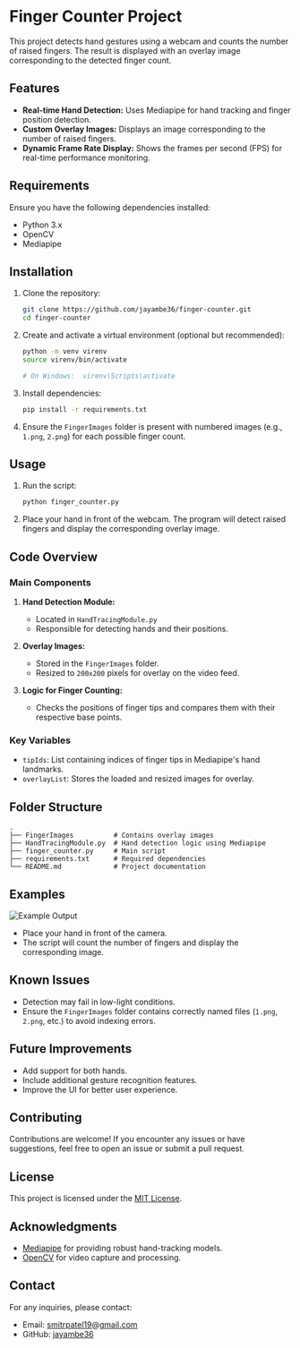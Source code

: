 # Finger Counter Project

This project detects hand gestures using a webcam and counts the number of raised fingers. The result is displayed with an overlay image corresponding to the detected finger count.

## Features

- **Real-time Hand Detection:** Uses Mediapipe for hand tracking and finger position detection.
- **Custom Overlay Images:** Displays an image corresponding to the number of raised fingers.
- **Dynamic Frame Rate Display:** Shows the frames per second (FPS) for real-time performance monitoring.

## Requirements

Ensure you have the following dependencies installed:

- Python 3.x
- OpenCV
- Mediapipe

## Installation

1. Clone the repository:
   ```bash
   git clone https://github.com/jayambe36/finger-counter.git
   cd finger-counter
   ```

2. Create and activate a virtual environment (optional but recommended):
   ```bash
   python -m venv virenv
   source virenv/bin/activate  
   
   # On Windows:  virenv\Scripts\activate
   ```

3. Install dependencies:
   ```bash
   pip install -r requirements.txt
   ```

4. Ensure the `FingerImages` folder is present with numbered images (e.g., `1.png`, `2.png`) for each possible finger count.

## Usage

1. Run the script:
   ```bash
   python finger_counter.py
   ```

2. Place your hand in front of the webcam. The program will detect raised fingers and display the corresponding overlay image.

## Code Overview

### Main Components

1. **Hand Detection Module:**
   - Located in `HandTracingModule.py`
   - Responsible for detecting hands and their positions.

2. **Overlay Images:**
   - Stored in the `FingerImages` folder.
   - Resized to `200x200` pixels for overlay on the video feed.

3. **Logic for Finger Counting:**
   - Checks the positions of finger tips and compares them with their respective base points.

### Key Variables

- `tipIds`: List containing indices of finger tips in Mediapipe's hand landmarks.
- `overlayList`: Stores the loaded and resized images for overlay.

## Folder Structure

```
.
├── FingerImages          # Contains overlay images
├── HandTracingModule.py  # Hand detection logic using Mediapipe
├── finger_counter.py     # Main script
├── requirements.txt      # Required dependencies
└── README.md             # Project documentation
```

## Examples

![Example Output](example_output.gif)

- Place your hand in front of the camera.
- The script will count the number of fingers and display the corresponding image.

## Known Issues

- Detection may fail in low-light conditions.
- Ensure the `FingerImages` folder contains correctly named files (`1.png`, `2.png`, etc.) to avoid indexing errors.

## Future Improvements

- Add support for both hands.
- Include additional gesture recognition features.
- Improve the UI for better user experience.

## Contributing

Contributions are welcome! If you encounter any issues or have suggestions, feel free to open an issue or submit a pull request.

## License

This project is licensed under the [MIT License](LICENSE).

## Acknowledgments

- [Mediapipe](https://google.github.io/mediapipe/) for providing robust hand-tracking models.
- [OpenCV](https://opencv.org/) for video capture and processing.

## Contact

For any inquiries, please contact:
- Email: smitrpatel19@gmail.com
- GitHub: [jayambe36](https://github.com/jayambe36)

